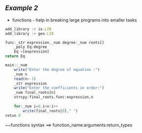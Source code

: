 ## ***Example 2***

* functions - help in breaking large programs into smaller tasks

```js
add_library :+ io.LIB 
add_library :+ geo.LIB 

func:_str expression,_num degree:_num roots[] 
    _poly Eq:degree
    Eq =[expression]
return Eq

main::_num
    write("Enter the degree of equation :")
    _num n 
    read(n>-1)
    _str expression 
    write("Enter the coefficients in order:")
    _num final_roots[n]
    strcpy:final_roots,func:expression,n
    
    for:_num i=0,i<n:i++
        write(final_roots[0]," ")
retun 0    
```

~~functions syntax ==> function_name:arguments:return_types



